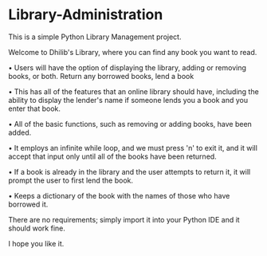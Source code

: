 # Library-Administration

This is a simple Python Library Management project.

Welcome to Dhilib's Library, where you can find any book you want to read.

•	Users will have the option of displaying the library, adding or removing books, or both. Return any borrowed books, lend a book

•	This has all of the features that an online library should have, including the ability to display the lender's name if someone lends you a book and you enter that book.

•	All of the basic functions, such as removing or adding books, have been added.

•	It employs an infinite while loop, and we must press 'n' to exit it, and it will accept that input only until all of the books have been returned.

•	If a book is already in the library and the user attempts to return it, it will prompt the user to first lend the book.

•	Keeps a dictionary of the book with the names of those who have borrowed it.


There are no requirements; simply import it into your Python IDE and it should work fine.

I hope you like it.

